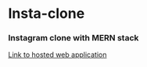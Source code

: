 # Insta-clone
### Instagram clone with MERN stack
[Link to hosted web application](https://insta-clone188.herokuapp.com/)
